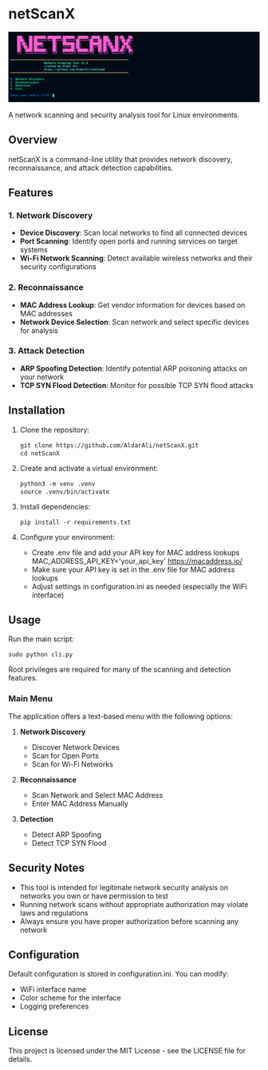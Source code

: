 # netScanX
![alt text](image-1.png)

A network scanning and security analysis tool for Linux environments.

## Overview

netScanX is a command-line utility that provides network discovery, reconnaissance, and attack detection capabilities.

## Features

### 1. Network Discovery
- **Device Discovery**: Scan local networks to find all connected devices
- **Port Scanning**: Identify open ports and running services on target systems
- **Wi-Fi Network Scanning**: Detect available wireless networks and their security configurations

### 2. Reconnaissance
- **MAC Address Lookup**: Get vendor information for devices based on MAC addresses
- **Network Device Selection**: Scan network and select specific devices for analysis

### 3. Attack Detection
- **ARP Spoofing Detection**: Identify potential ARP poisoning attacks on your network
- **TCP SYN Flood Detection**: Monitor for possible TCP SYN flood attacks

## Installation

1. Clone the repository:
   ```
   git clone https://github.com/AldarAli/netScanX.git
   cd netScanX
   ```

2. Create and activate a virtual environment:
   ```
   python3 -m venv .venv
   source .venv/bin/activate
   ```

3. Install dependencies:
   ```
   pip install -r requirements.txt
   ```

4. Configure your environment:
   - Create .env file and add your API key for MAC address lookups MAC_ADDRESS_API_KEY='your_api_key' https://macaddress.io/
   - Make sure your API key is set in the .env file for MAC address lookups
   - Adjust settings in configuration.ini as needed (especially the WiFi interface)

## Usage

Run the main script:

```
sudo python cli.py
```

Root privileges are required for many of the scanning and detection features.

### Main Menu

The application offers a text-based menu with the following options:

1. **Network Discovery**
   - Discover Network Devices
   - Scan for Open Ports
   - Scan for Wi-Fi Networks

2. **Reconnaissance**
   - Scan Network and Select MAC Address
   - Enter MAC Address Manually

3. **Detection**
   - Detect ARP Spoofing
   - Detect TCP SYN Flood


## Security Notes

- This tool is intended for legitimate network security analysis on networks you own or have permission to test
- Running network scans without appropriate authorization may violate laws and regulations
- Always ensure you have proper authorization before scanning any network

## Configuration

Default configuration is stored in configuration.ini. You can modify:

- WiFi interface name
- Color scheme for the interface
- Logging preferences

## License

This project is licensed under the MIT License - see the LICENSE file for details.
